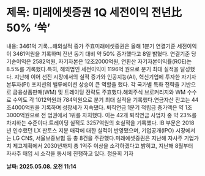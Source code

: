 # **제목: 미래에셋증권 1Q 세전이익 전년比 50% ‘쑥’**

  내용: 3461억 기록…해외실적 증가 주효미래에셋증권은 올해 1분기 연결기준 세전이익이 3461억원을 기록하며 전년 동기 대비 약 50% 증가했다고 8일 밝혔다. 연결기준 당기순이익은 2582억원, 자기자본은 12조2000억원, 연환산 자기자본이익률(ROE)는 8.5%를 기록했다.특히, 해외법인 세전이익이 1196억 원으로 분기 최대 실적을 달성했다. 지난해 이어 선진 시장에서의 실적 증가와 인공지능(AI), 혁신기업에 투자한 자기자본투자(PI) 포지션의 밸류에이션 상승이 큰 역할을 했다. 각 국가별 특화 전략을 기반으로 금융상품판매(WM) 및 트레이딩 전략도 주효했다.해외주식 브로커리지와 WM 수수료 수익도 각 1012억원과 784억원으로 분기 최대 실적을 기록했다.연금자산 잔고는 44조4000억원을 기록하며 성장세가 지속됐다. 퇴직연금 1분기 적립금 증가액은 약 1조3000억원으로 전 업권에서 1위를 자치했다. 이는 42개 퇴직연금 사업자 중 약 23%를 차지하는 수준이다.트레이딩 실적도 3257억원의 호실적을 기록했다. IB 부문은 2018년 인수했던 LX 판토스 지분 매각에 대한 실적이 반영됐으며, 기업공개(IPO) 시장에서는 LG CNS, 서울보증보험 등 총 8건을 주관했다.미래에셋증권은 지난해 자사주 기업가치 제고계획에서 2030년까지 총 1억주 이상을 소각하겠다고 밝히고, 지난해 8월부터 자사주 매입 시 소각을 동시에 진행하고 있다. 정윤희 기자

  **날짜: 2025.05.08. 오전 11:14**